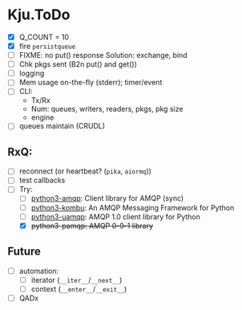 # Kju.ToDo

- [x] Q_COUNT = 10
- [x] fire `persistqueue`
- [ ] FIXME: no put() response
   Solution: exchange, bind
- [ ] Chk pkgs sent (B2n put() and get())
- [ ] logging
- [ ] Mem usage on-the-fly (stderr); timer/event
- [ ] CLI:
  - Tx/Rx
  - Num: queues, writers, readers, pkgs, pkg size
  - engine
- [ ] queues maintain (CRUDL)

## RxQ:
- [ ] reconnect (or heartbeat? (`pika`, `aiormq`))
- [ ] test callbacks
- [ ] Try:
  + [ ] [python3-amqp](https://github.com/celery/py-amqp): Client library for AMQP (sync)
  + [ ] [python3-kombu](https://github.com/celery/kombu): An AMQP Messaging Framework for Python
  + [ ] [python3-uamqp](https://github.com/Azure/azure-uamqp-python): AMQP 1.0 client library for Python
  + [x] ~~python3-pamqp: AMQP 0-9-1 library~~

## Future
- [ ] automation:
  - [ ] iterator (`__iter__`/`__next__`)
  - [ ] context (`__enter__`/`__exit__`)
- [ ] QADx
